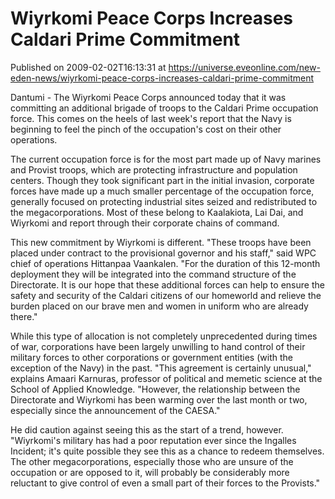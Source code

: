 # Wiyrkomi Peace Corps Increases Caldari Prime Commitment
Published on 2009-02-02T16:13:31 at https://universe.eveonline.com/new-eden-news/wiyrkomi-peace-corps-increases-caldari-prime-commitment

Dantumi - The Wiyrkomi Peace Corps announced today that it was committing an additional brigade of troops to the Caldari Prime occupation force. This comes on the heels of last week's report that the Navy is beginning to feel the pinch of the occupation's cost on their other operations.

The current occupation force is for the most part made up of Navy marines and Provist troops, which are protecting infrastructure and population centers. Though they took significant part in the initial invasion, corporate forces have made up a much smaller percentage of the occupation force, generally focused on protecting industrial sites seized and redistributed to the megacorporations. Most of these belong to Kaalakiota, Lai Dai, and Wiyrkomi and report through their corporate chains of command.

This new commitment by Wiyrkomi is different. "These troops have been placed under contract to the provisional governor and his staff," said WPC chief of operations Hittanpaa Vaankalen. "For the duration of this 12-month deployment they will be integrated into the command structure of the Directorate. It is our hope that these additional forces can help to ensure the safety and security of the Caldari citizens of our homeworld and relieve the burden placed on our brave men and women in uniform who are already there."

While this type of allocation is not completely unprecedented during times of war, corporations have been largely unwilling to hand control of their military forces to other corporations or government entities (with the exception of the Navy) in the past. "This agreement is certainly unusual," explains Amaari Karnuras, professor of political and memetic science at the School of Applied Knowledge. "However, the relationship between the Directorate and Wiyrkomi has been warming over the last month or two, especially since the announcement of the CAESA."

He did caution against seeing this as the start of a trend, however. "Wiyrkomi's military has had a poor reputation ever since the Ingalles Incident; it's quite possible they see this as a chance to redeem themselves. The other megacorporations, especially those who are unsure of the occupation or are opposed to it, will probably be considerably more reluctant to give control of even a small part of their forces to the Provists."

